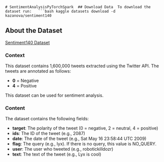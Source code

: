 `# SentimentAnalysisPyTorchSpark  ## Download Data  To download the dataset run:  
```bash kaggle datasets download -d kazanova/sentiment140`

About the Dataset
-----------------

[Sentiment140 Dataset](https://www.kaggle.com/datasets/kazanova/sentiment140)

### Context

This dataset contains 1,600,000 tweets extracted using the Twitter API. The tweets are annotated as follows:

*   **0** = Negative
*   **4** = Positive

This dataset can be used for sentiment analysis.

### Content

The dataset contains the following fields:

*   **target**: The polarity of the tweet (0 = negative, 2 = neutral, 4 = positive)
*   **ids**: The ID of the tweet (e.g., 2087)
*   **date**: The date of the tweet (e.g., Sat May 16 23:58:44 UTC 2009)
*   **flag**: The query (e.g., lyx). If there is no query, this value is NO\_QUERY.
*   **user**: The user who tweeted (e.g., robotickilldozr)
*   **text**: The text of the tweet (e.g., Lyx is cool)

